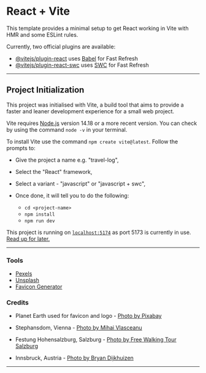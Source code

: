 # React + Vite

This template provides a minimal setup to get React working in Vite with HMR and some ESLint rules.

Currently, two official plugins are available:

- [@vitejs/plugin-react](https://github.com/vitejs/vite-plugin-react/blob/main/packages/plugin-react/README.md) uses [Babel](https://babeljs.io/) for Fast Refresh
- [@vitejs/plugin-react-swc](https://github.com/vitejs/vite-plugin-react-swc) uses [SWC](https://swc.rs/) for Fast Refresh

_____


## Project Initialization

This project was initialised with Vite, a build tool that aims to provide a faster and leaner development experience for a small web project.

Vite requires [Node.js](https://nodejs.org/en) version 14.18 or a more recent version. You can check by using the command `node -v` in your terminal. 

To install Vite use the command `npm create vite@latest`. Follow the prompts to:

- Give the project a name e.g. "travel-log", 
- Select the "React" framework,
- Select a variant - "javascript" or "javascript + swc", 
- Once done, it will tell you to do the following:

    - `cd <project-name>`
    - `npm install`
    - `npm run dev`

This project is running on [`localhost:5174`](http://localhost:5174/) as port 5173 is currently in use. [Read up for later.](https://stackoverflow.com/questions/73048404/sveltekit-vite-v3-0-2-localhost-changed-from-3000-to-5173)

____

### Tools

- [Pexels](https://www.pexels.com/)
- [Unsplash](https://unsplash.com/)
- [Favicon Generator](https://www.favicongenerator.com/)



### Credits

- Planet Earth used for favicon and logo - [Photo by Pixabay](https://www.pexels.com/photo/planet-earth-87651/)

- Stephansdom, Vienna - [Photo by Mihai Vlasceanu](https://www.pexels.com/photo/saint-stephen-cathedral-in-vienna-16632337/)

- Festung Hohensalzburg, Salzburg - [Photo by Free Walking Tour Salzburg](https://unsplash.com/@freewalkingtoursalzburg?utm_content=creditCopyText&utm_medium=referral&utm_source=unsplash)

- Innsbruck, Austria - [Photo by Bryan Dijkhuizen](https://www.pexels.com/photo/man-and-woman-walking-down-the-maria-theresien-street-in-innsbruck-austria-12067620/)


____
